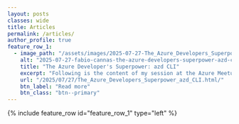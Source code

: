 ```yaml
---
layout: posts
classes: wide
title: Articles
permalink: /articles/
author_profile: true
feature_row_1:
  - image_path: "/assets/images/2025-07-27-The_Azure_Developers_Superpower_azd_CLI/2025-07-27-The_Azure_Developers_Superpower_azd_CLI_intro_slide.jpg"
    alt: "2025-07-27-fabio-cannas-the-azure-developers-superpower-azd-cli"
    title: "The Azure Developer's Superpower: azd CLI"
    excerpt: "Following is the content of my session at the Azure Meetup Casteddu, held on July 23, 2025, at Sa Manifattura, Cagliari."
    url: "/2025/07/27/The_Azure_Developers_Superpower_azd_CLI.html/"
    btn_label: "Read more"
    btn_class: "btn--primary" 
---
```

{% include feature_row id="feature_row_1" type="left" %}

